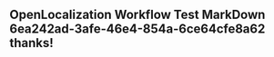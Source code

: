 <properties
ms.topic="hero-topic"
ms.test1="hero-topic"
ms.test2="test"/>


## OpenLocalization Workflow Test MarkDown 6ea242ad-3afe-46e4-854a-6ce64cfe8a62 thanks!



<!--HONumber=Jul16_HO4-->


